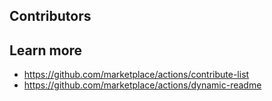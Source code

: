 ## Contributors

<!-- readme: collaborators,contributors,bots -start -->
<!-- readme: collaborators,contributors,bots -end -->

## Learn more

- https://github.com/marketplace/actions/contribute-list
- https://github.com/marketplace/actions/dynamic-readme
